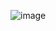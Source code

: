 ![image](https://user-images.githubusercontent.com/101840513/196826616-ee4397e6-4df1-4655-8c2c-323976fe7282.png)




